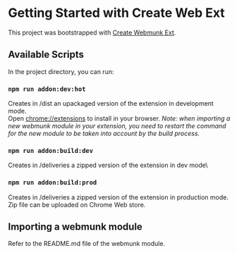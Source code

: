 # Getting Started with Create Web Ext

This project was bootstrapped with [Create Webmunk Ext](https://github.com/addeective/webmunk).

## Available Scripts

In the project directory, you can run:

### `npm run addon:dev:hot`

Creates in /dist an upackaged version of the extension in  development mode.\
Open [chrome://extensions](chrome://extensions) to install in your browser.
*Note: when importing a new webmunk module in your extension, you need to restart the command for the new module to be taken into account by the build process.*

### `npm run addon:build:dev`

Creates in /deliveries a zipped version of the extension in dev mode\


### `npm run addon:build:prod`


Creates in /deliveries a zipped version of the extension in production mode.\
Zip file can be uploaded on Chrome Web store.

## Importing a webmunk module
Refer to the README.md file of the webmunk module.
